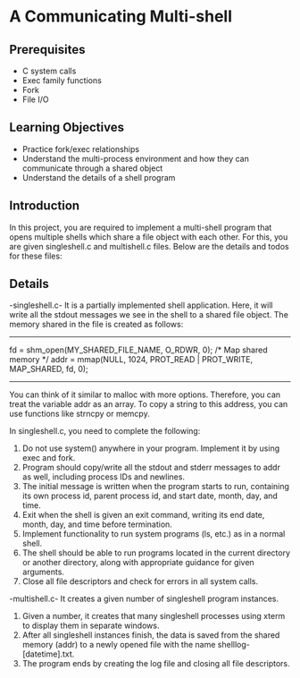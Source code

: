 # A Communicating Multi-shell

## Prerequisites
- C system calls
- Exec family functions
- Fork
- File I/O

## Learning Objectives
- Practice fork/exec relationships
- Understand the multi-process environment and how they can communicate through a shared object
- Understand the details of a shell program

## Introduction
In this project, you are required to implement a multi-shell program that opens multiple shells which share a file object with each other. For this, you are given singleshell.c and multishell.c files. Below are the details and todos for these files:

## Details
-singleshell.c-
It is a partially implemented shell application. Here, it will write all the stdout messages we see in the shell to a shared file object. The memory shared in the file is created as follows:

***
fd = shm_open(MY_SHARED_FILE_NAME, O_RDWR, 0); 
/* Map shared memory */
addr = mmap(NULL, 1024, PROT_READ | PROT_WRITE, MAP_SHARED, fd, 0);
***

You can think of it similar to malloc with more options. Therefore, you can treat the variable addr as an array. To copy a string to this address, you can use functions like strncpy or memcpy.

In singleshell.c, you need to complete the following:
1. Do not use system() anywhere in your program. Implement it by using exec and fork.
2. Program should copy/write all the stdout and stderr messages to addr as well, including process IDs and newlines.
3. The initial message is written when the program starts to run, containing its own process id, parent process id, and start date, month, day, and time.
4. Exit when the shell is given an exit command, writing its end date, month, day, and time before termination.
5. Implement functionality to run system programs (ls, etc.) as in a normal shell.
6. The shell should be able to run programs located in the current directory or another directory, along with appropriate guidance for given arguments.
7. Close all file descriptors and check for errors in all system calls.

-multishell.c-
It creates a given number of singleshell program instances.

1. Given a number, it creates that many singleshell processes using xterm to display them in separate windows.
2. After all singleshell instances finish, the data is saved from the shared memory (addr) to a newly opened file with the name shelllog-[datetime].txt.
3. The program ends by creating the log file and closing all file descriptors.
